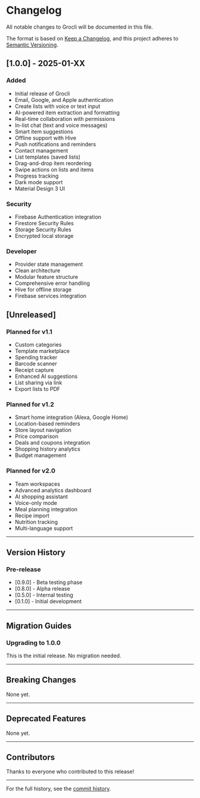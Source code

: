 # Changelog

All notable changes to Grocli will be documented in this file.

The format is based on [Keep a Changelog](https://keepachangelog.com/en/1.0.0/),
and this project adheres to [Semantic Versioning](https://semver.org/spec/v2.0.0.html).

## [1.0.0] - 2025-01-XX

### Added
- Initial release of Grocli
- Email, Google, and Apple authentication
- Create lists with voice or text input
- AI-powered item extraction and formatting
- Real-time collaboration with permissions
- In-list chat (text and voice messages)
- Smart item suggestions
- Offline support with Hive
- Push notifications and reminders
- Contact management
- List templates (saved lists)
- Drag-and-drop item reordering
- Swipe actions on lists and items
- Progress tracking
- Dark mode support
- Material Design 3 UI

### Security
- Firebase Authentication integration
- Firestore Security Rules
- Storage Security Rules
- Encrypted local storage

### Developer
- Provider state management
- Clean architecture
- Modular feature structure
- Comprehensive error handling
- Hive for offline storage
- Firebase services integration

## [Unreleased]

### Planned for v1.1
- Custom categories
- Template marketplace
- Spending tracker
- Barcode scanner
- Receipt capture
- Enhanced AI suggestions
- List sharing via link
- Export lists to PDF

### Planned for v1.2
- Smart home integration (Alexa, Google Home)
- Location-based reminders
- Store layout navigation
- Price comparison
- Deals and coupons integration
- Shopping history analytics
- Budget management

### Planned for v2.0
- Team workspaces
- Advanced analytics dashboard
- AI shopping assistant
- Voice-only mode
- Meal planning integration
- Recipe import
- Nutrition tracking
- Multi-language support

---

## Version History

### Pre-release
- [0.9.0] - Beta testing phase
- [0.8.0] - Alpha release
- [0.5.0] - Internal testing
- [0.1.0] - Initial development

---

## Migration Guides

### Upgrading to 1.0.0
This is the initial release. No migration needed.

---

## Breaking Changes

None yet.

---

## Deprecated Features

None yet.

---

## Contributors

Thanks to everyone who contributed to this release!

---

For the full history, see the [commit history](https://github.com/yourusername/grocli/commits/main).
